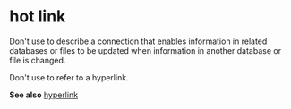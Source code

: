 # hot link

Don't use to describe a connection that
enables information in related databases or files to be
updated when information in another database or file is changed. 

Don't use to refer to a hyperlink.

**See also** [hyperlink](~/a-z-word-list-term-collections/h/hyperlink.md)
